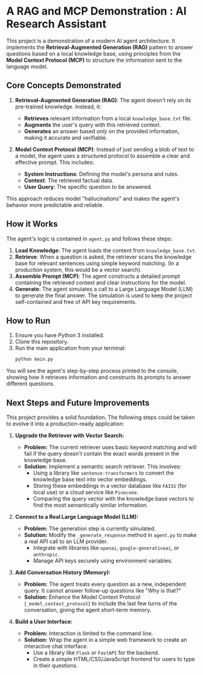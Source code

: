 # A RAG and MCP Demonstration : AI Research Assistant

This project is a demonstration of a modern AI agent architecture. It implements the **Retrieval-Augmented Generation (RAG)** pattern to answer questions based on a local knowledge base, using principles from the **Model Context Protocol (MCP)** to structure the information sent to the language model.

## Core Concepts Demonstrated

1.  **Retrieval-Augmented Generation (RAG)**: The agent doesn't rely on its pre-trained knowledge. Instead, it:
    *   **Retrieves** relevant information from a local `knowledge_base.txt` file.
    *   **Augments** the user's query with this retrieved context.
    *   **Generates** an answer based *only* on the provided information, making it accurate and verifiable.

2.  **Model Context Protocol (MCP)**: Instead of just sending a blob of text to a model, the agent uses a structured protocol to assemble a clear and effective prompt. This includes:
    *   **System Instructions**: Defining the model's persona and rules.
    *   **Context**: The retrieved factual data.
    *   **User Query**: The specific question to be answered.

This approach reduces model "hallucinations" and makes the agent's behavior more predictable and reliable.

## How it Works

The agent's logic is contained in `agent.py` and follows these steps:

1.  **Load Knowledge**: The agent loads the content from `knowledge_base.txt`.
2.  **Retrieve**: When a question is asked, the retriever scans the knowledge base for relevant sentences using simple keyword matching. (In a production system, this would be a vector search).
3.  **Assemble Prompt (MCP)**: The agent constructs a detailed prompt containing the retrieved context and clear instructions for the model.
4.  **Generate**: The agent simulates a call to a Large Language Model (LLM) to generate the final answer. The simulation is used to keep the project self-contained and free of API key requirements.

## How to Run

1.  Ensure you have Python 3 installed.
2.  Clone this repository.
3.  Run the main application from your terminal:
    ```sh
    python main.py
    ```

You will see the agent's step-by-step process printed to the console, showing how it retrieves information and constructs its prompts to answer different questions.

## Next Steps and Future Improvements

This project provides a solid foundation. The following steps could be taken to evolve it into a production-ready application:

1.  **Upgrade the Retriever with Vector Search:**
    *   **Problem:** The current retriever uses basic keyword matching and will fail if the query doesn't contain the exact words present in the knowledge base.
    *   **Solution:** Implement a semantic search retriever. This involves:
        *   Using a library like `sentence-transformers` to convert the knowledge base text into vector embeddings.
        *   Storing these embeddings in a vector database like `FAISS` (for local use) or a cloud service like `Pinecone`.
        *   Comparing the query vector with the knowledge base vectors to find the most semantically similar information.

2.  **Connect to a Real Large Language Model (LLM):**
    *   **Problem:** The generation step is currently simulated.
    *   **Solution:** Modify the `_generate_response` method in `agent.py` to make a real API call to an LLM provider.
        *   Integrate with libraries like `openai`, `google-generativeai`, or `anthropic`.
        *   Manage API keys securely using environment variables.

3.  **Add Conversation History (Memory):**
    *   **Problem:** The agent treats every question as a new, independent query. It cannot answer follow-up questions like "Why is that?"
    *   **Solution:** Enhance the Model Context Protocol (`_model_context_protocol`) to include the last few turns of the conversation, giving the agent short-term memory.

4.  **Build a User Interface:**
    *   **Problem:** Interaction is limited to the command line.
    *   **Solution:** Wrap the agent in a simple web framework to create an interactive chat interface.
        *   Use a library like `Flask` or `FastAPI` for the backend.
        *   Create a simple HTML/CSS/JavaScript frontend for users to type in their questions.
